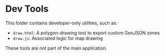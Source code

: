 # Dev Tools

This folder contains developer-only utilities, such as:

- `draw.html`: A polygon-drawing tool to export custom GeoJSON zones
- `draw.js`: Associated logic for map drawing

These tools are not part of the main application.
